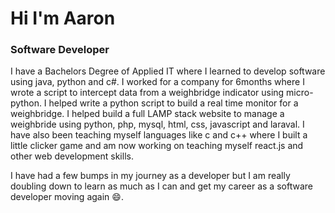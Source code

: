 # Hi I'm Aaron
### Software Developer

I have a Bachelors Degree of Applied IT where I learned to develop software using java, python and c#. I worked for a company for 6months where I wrote a script to intercept data from a weighbridge indicator using micro-python. I helped write a python script to build a real time monitor for a weighbridge. I helped build a full LAMP stack website to manage a weighbride using python, php, mysql, html, css, javascript and laraval. I have also been teaching myself languages like c and c++ where I built a little clicker game and am now working on teaching myself react.js and other web development skills.

I have had a few bumps in my journey as a developer but I am really doubling down to learn as much as I can and get my career as a software developer moving again :smile:.
